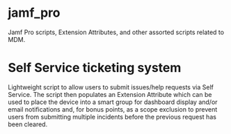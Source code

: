# jamf_pro
Jamf Pro scripts, Extension Attributes, and other assorted scripts related to MDM.

# Self Service ticketing system
Lightweight script to allow users to submit issues/help requests via Self Service. The script then populates an Extension Attribute which can be used to place the device into a smart group for dashboard display and/or email notifications and, for bonus points, as a scope exclusion to prevent users from submitting multiple incidents before the previous request has been cleared.
